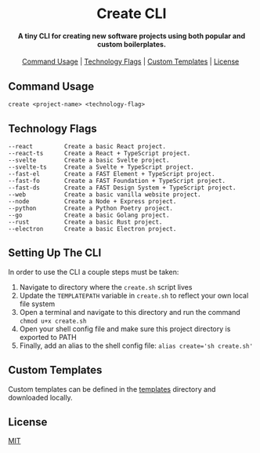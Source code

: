 <h1 align="center">Create CLI</h1>

<h4 align="center">A tiny CLI for creating new software projects using both popular and custom boilerplates.</h4>

<p align="center">
  <a href="#command-usage">Command Usage</a>&nbsp;|&nbsp;<a href="#technology-flags">Technology Flags</a>&nbsp;|&nbsp;<a href="#custom-templates">Custom Templates</a>&nbsp;|&nbsp;<a href="#license">License</a>&nbsp;
</p>

## Command Usage 
```
create <project-name> <technology-flag>
```

## Technology Flags
```
--react         Create a basic React project.
--react-ts      Create a React + TypeScript project.
--svelte        Create a basic Svelte project.
--svelte-ts     Create a Svelte + TypeScript project.
--fast-el       Create a FAST Element + TypeScript project.
--fast-fo       Create a FAST Foundation + TypeScript project.
--fast-ds       Create a FAST Design System + TypeScript project.
--web           Create a basic vanilla website project.
--node          Create a Node + Express project.
--python        Create a Python Poetry project.
--go            Create a basic Golang project.
--rust          Create a basic Rust project.
--electron      Create a basic Electron project.
```

## Setting Up The CLI
In order to use the CLI a couple steps must be taken:

1. Navigate to directory where the `create.sh` script lives
2. Update the `TEMPLATEPATH` variable in `create.sh` to reflect your own local file system
3. Open a terminal and navigate to this directory and run the command `chmod u+x create.sh`
4. Open your shell config file and make sure this project directory is exported to PATH
5. Finally, add an alias to the shell config file: `alias create='sh create.sh'`

## Custom Templates
Custom templates can be defined in the [templates](./templates) directory and downloaded locally.

## License

[MIT](LICENSE)